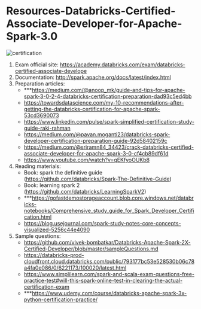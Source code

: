 # Resources-Databricks-Certified-Associate-Developer-for-Apache-Spark-3.0

![certification](https://academy.databricks.com/award/certification/a23565e8-eb8b-391b-80dd-cfb0cd26274e/view-ext)<br>

1. Exam official site: https://academy.databricks.com/exam/databricks-certified-associate-develope
2. Documentation: http://spark.apache.org/docs/latest/index.html
3. Preparation articles:
    * ***https://medium.com/@anoop_mk/guide-and-tips-for-apache-spark-3-0-2-4-databricks-certification-preparation-dad93c5ed4bb
    * https://towardsdatascience.com/my-10-recommendations-after-getting-the-databricks-certification-for-apache-spark-53cd3690073
    * https://www.linkedin.com/pulse/spark-simplified-certification-study-guide-raki-rahman
    * https://medium.com/@pavan.moganti23/databricks-spark-developer-certification-preparation-guide-92d58402159c
    * https://medium.com/@sriramn84_34423/crack-databricks-certified-associate-developer-for-apache-spark-3-0-cf4cb89df61d
    * https://www.youtube.com/watch?v=qEKfyoOUKb8
4. Reading materials:
    * Book: spark the definitive guide (https://github.com/databricks/Spark-The-Definitive-Guide)
    * Book: learning spark 2 (https://github.com/databricks/LearningSparkV2)
    * ***https://gofastdemostorageaccount.blob.core.windows.net/databricks-notebooks/Comprehensive_study_guide_for_Spark_Developer_Certification.html
    * https://blog.usejournal.com/spark-study-notes-core-concepts-visualized-5256c44e4090
5. Sample questions:
    * https://github.com/vivek-bombatkar/Databricks-Apache-Spark-2X-Certified-Developer/blob/master/sampleQuestions.md
    * https://databricks-prod-cloudfront.cloud.databricks.com/public/793177bc53e528530b06c78a4fa0e086/0/6221173/100020/latest.html
    * https://www.simplilearn.com/spark-and-scala-exam-questions-free-practice-test#will-this-spark-online-test-in-clearing-the-actual-certification-exam
    * ***https://www.udemy.com/course/databricks-apache-spark-3x-python-certification-practice/
